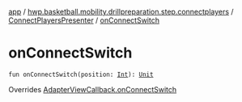 [app](../../index.md) / [hwp.basketball.mobility.drillpreparation.step.connectplayers](../index.md) / [ConnectPlayersPresenter](index.md) / [onConnectSwitch](.)

# onConnectSwitch

`fun onConnectSwitch(position: `[`Int`](https://kotlinlang.org/api/latest/jvm/stdlib/kotlin/-int/index.html)`): `[`Unit`](https://kotlinlang.org/api/latest/jvm/stdlib/kotlin/-unit/index.html)

Overrides [AdapterViewCallback.onConnectSwitch](../-connect-players-contract/-adapter-view-callback/on-connect-switch.md)

